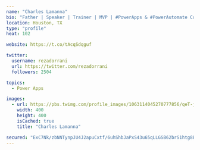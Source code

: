 ```yaml
---
name: "Charles Lamanna"
bio: "Father | Speaker | Trainer | MVP | #PowerApps & #PowerAutomate Community Super User | YouTuber Right-pointing triangle http://youtube.com/c/rezadorrani | Learn - Share - Clockwise rightwards and leftwards open circle arrows"
location: Houston, TX
type: "profile"
heat: 102

website: https://t.co/tAcqSdqguf

twitter:
  username: rezadorrani
  url: https://twitter.com/rezadorrani
  followers: 2504

topics:
  - Power Apps

images:
  - url: https://pbs.twimg.com/profile_images/1063114045270777856/qeT-jpWr_400x400.jpg
    width: 400
    height: 400
    isCached: true
    title: "Charles Lamanna"

secured: "ExC7Nk/zbNNTynpJU4J2apuCxtf/6uhShbJaPxS43u65qLLGSB62brS1htg8EbnOwt4fDOW0HN7jHDMUDlhNtuXkoBXfFoapSJMdUBdnwx7EIhpZCtIyolVv/P3KN62p09RV+GdfdZaFZTORx8R0Ns9xo6FnB2rYFVSy36FZiIwwWpEw4oPfySz8bnlWiUkxcBWYvTulsuT+CxdxyM3EYhWaNBGwCrrZ6K5EwyGyT8qtnp9cpcLGUAQg7eE2GeF++66yhP4HYp1/ObyGVibGSIaMEgWrGTVPo+B7oWuJgA1L0ioiAORz4mMY6cL1KJU5Q25oz1halJnH/EpPdgJOm1sBbUX7BOGNIkvO0NoxM9ZYkd5JkOIG3qMfhi3GcuJkICv8UbNb5+Nmm+vWlX8IAdmLt7NDetGx3iux/kAlaaI=;dt+B4rupLkAhQn6UNSMnpQ=="
---
```


